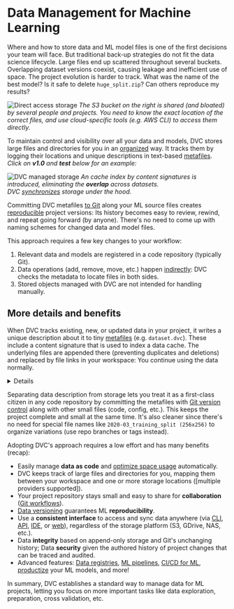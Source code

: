 # Data Management for Machine Learning

<!--
## Data Management for Machine Learning
-->

Where and how to store data and ML model files is one of the first decisions
your team will face. But traditional back-up strategies do not fit the data
science lifecycle. Large files end up scattered throughout several buckets.
Overlapping dataset versions coexist, causing leakage and inefficient use of
space. The project evolution is harder to track. What was the name of the best
model? Is it safe to delete `huge_split.zip`? Can others reproduce my results?

![Direct access storage](/img/direct_access_storage.png) _The S3 bucket on the
right is shared (and bloated) by several people and projects. You need to know
the exact location of the correct files, and use cloud-specific tools (e.g. AWS
CLI) to access them directly._

To maintain control and visibility over all your data and models, DVC stores
large files and directories for you in an [organized] way. It tracks them by
logging their locations and unique descriptions in text-based [metafiles].
_Click on **v1.0** and **test** below for an example:_

[organized]:
  /doc/user-guide/project-structure/internal-files#structure-of-the-cache-directory
[metafiles]: /doc/user-guide/project-structure

<!--
<toggle>
<tab title="test">
-->

![DVC managed storage](/img/dvc_managed_storage_0.png) _An cache index by
content signatures is introduced, eliminating the **overlap** across datasets.  
DVC [synchronizes] storage under the hood._

<!--
<toggle>

</tab>
<tab title="v1.0">

![DVC managed storage (v2)]()

</tab>
</toggle>
-->

[metadata]: /doc/user-guide/project-structure/dvc-files#specification
[synchronizes]: /doc/start/data-management/data-versioning#storing-and-sharing

Committing DVC metafiles [to Git] along your ML source files creates
[reproducible] project versions: Its history becomes easy to review, rewind, and
repeat going forward (by anyone). There's no need to come up with naming schemes
for changed data and model files.

[to git]:
  https://git-scm.com/book/en/v2/Git-Basics-Recording-Changes-to-the-Repository
[reproducible]: /doc/user-guide/pipelines

This approach requires a few key changes to your workflow:

1. Relevant data and models are registered in a code repository (typically Git).
1. Data operations (add, remove, move, etc.) happen [indirectly]: DVC checks the
   metadata to locate files in both sides.
1. Stored objects managed with DVC are not intended for handling manually.

[indirectly]: https://en.wikipedia.org/wiki/Indirection

## More details and benefits

<!-- Full diagram -->

When DVC tracks existing, new, or updated data in your <abbr>project</abbr>, it
writes a unique description about it to tiny [metafiles] (e.g. `dataset.dvc`).
These include a content signature that is used to index a data
<abbr>cache</abbr>. The underlying files are appended there (preventing
duplicates and deletions) and replaced by file links in your
<abbr>workspace</abbr>: You continue using the data normally.

<details>

### Click to learn about _data codification_.

DVC replaces data in the project with code-like metafiles (and file links) as
explain above. We could say that the data gets "codified". This in effect
creates references from your workspace to the cache so that DVC can manage the
data transparently.

</details>

Separating data description from storage lets you treat it as a first-class
citizen in any code repository by committing the metafiles with [Git version
control] along with other small files (code, config, etc.). This keeps the
project complete and small at the same time. It's also cleaner since there's no
need for special file names like `2020-03_training_split (256x256)` to organize
variations (use repo branches or tags instead).

[git version control]:
  https://git-scm.com/book/en/v2/Getting-Started-About-Version-Control

<!-- Sample code/terminal blocks (to copy/paste?) -->

Adopting DVC's approach requires a low effort and has many benefits (recap):

<!--
Sharing data stores is not a problem, and they're easy to
migrate across platforms ([multiple providers supported]).

[multiple providers supported]:
  /doc/command-reference/remote/add#supported-storage-types
-->

<!-- You can also distribute parts or entire copies of an independent data caches. -->

- Easily manage **data as code** and [optimize space usage] automatically.
- DVC keeps track of large files and directories for you, mapping them between
  your <abbr>workspace</abbr> and one or more storage locations ([multiple
  providers supported]).
- Your project <abbr>repository</abbr> stays small and easy to share for
  **collaboration** ([Git workflows]).
- [Data versioning] guarantees ML **reproducibility**.
- Use a **consistent interface** to access and sync data anywhere (via [CLI],
  [API], [IDE], or [web]), regardless of the storage platform (S3, GDrive, NAS,
  etc.).
- Data **integrity** based on append-only storage and Git's unchanging history;
  Data **security** given the authored history of project changes that can be
  traced and audited.
- Advanced features: [Data registries], [ML pipelines], [CI/CD for ML],
  [productize] your ML models, and more!

[optimize space usage]:
  /doc/user-guide/data-management/large-dataset-optimization
[git workflows]:
  https://git-scm.com/book/en/v2/Distributed-Git-Distributed-Workflows
[data versioning]: /doc/use-cases/versioning-data-and-models
[cli]: /doc/command-reference
[api]: /doc/api-reference
[ide]: /doc/vs-code-extension
[web]: /doc/studio
[data registries]: /doc/use-cases/data-registry
[ml pipelines]: /doc/user-guide/pipelines
[ci/cd for ml]: https://cml.dev/
[productize]: https://mlem.ai/

In summary, DVC establishes a standard way to manage data for ML projects,
letting you focus on more important tasks like data exploration, preparation,
cross validation, etc.

<!-- ## Storage locations

The cache is the first storage layer for you and your team to share and
collaborate, but more can be defined in DVC [config files] (using `dvc remote`
commands). These storage locations let you back up and share data, features, ML
models, etc. Supported platforms include SSH, Amazon S3, Google Cloud Storage,
Microsoft Azure, among [many more].

[config files]: /doc/user-guide/project-structure/internal-files
[many more]: /doc/command-reference/remote/add#supported-storage-types
-->
